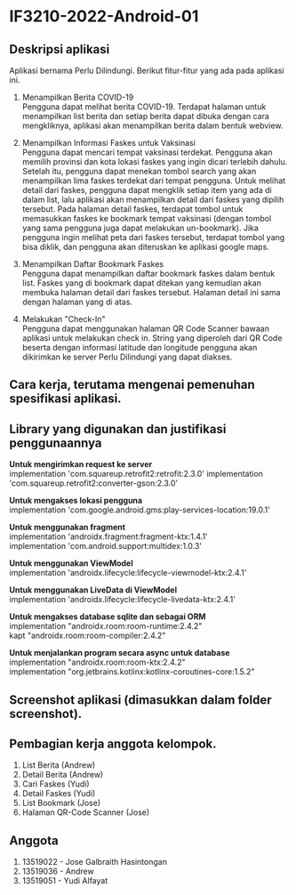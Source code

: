 # IF3210-2022-Android-01

## Deskripsi aplikasi
Aplikasi bernama Perlu Dilindungi. Berikut fitur-fitur yang ada pada aplikasi ini.
1. Menampilkan Berita COVID-19  
Pengguna dapat melihat berita COVID-19. Terdapat halaman untuk menampilkan list berita dan setiap berita dapat dibuka dengan cara mengkliknya, aplikasi akan menampilkan berita dalam bentuk webview.

2. Menampilkan Informasi Faskes untuk Vaksinasi  
Pengguna dapat mencari tempat vaksinasi terdekat. Pengguna akan memilih provinsi dan kota lokasi faskes yang ingin dicari terlebih dahulu. Setelah itu, pengguna dapat menekan tombol search yang akan menampilkan lima faskes terdekat dari tempat pengguna. Untuk melihat detail dari faskes, pengguna dapat mengklik setiap item yang ada di dalam list, lalu aplikasi akan menampilkan detail dari faskes yang dipilih tersebut. Pada halaman detail faskes, terdapat tombol untuk memasukkan faskes ke bookmark tempat vaksinasi (dengan tombol yang sama pengguna juga dapat melakukan un-bookmark). Jika pengguna ingin melihat peta dari faskes tersebut, terdapat tombol yang bisa diklik, dan pengguna akan diteruskan ke aplikasi google maps.

3. Menampilkan Daftar Bookmark Faskes  
Pengguna dapat menampilkan daftar bookmark faskes dalam bentuk list. Faskes yang di bookmark dapat ditekan yang kemudian akan membuka halaman detail dari faskes tersebut. Halaman detail ini sama dengan halaman yang di atas.

4. Melakukan "Check-In"  
Pengguna dapat menggunakan halaman QR Code Scanner bawaan aplikasi untuk melakukan check in. String yang diperoleh dari QR Code beserta dengan informasi latitude dan longitude pengguna akan dikirimkan ke server Perlu Dilindungi yang dapat diakses.


## Cara kerja, terutama mengenai pemenuhan spesifikasi aplikasi.


## Library yang digunakan dan justifikasi penggunaannya  
__Untuk mengirimkan request ke server__  
implementation 'com.squareup.retrofit2:retrofit:2.3.0'
implementation 'com.squareup.retrofit2:converter-gson:2.3.0'

__Untuk mengakses lokasi pengguna__  
implementation 'com.google.android.gms:play-services-location:19.0.1'

__Untuk menggunakan fragment__  
implementation 'androidx.fragment:fragment-ktx:1.4.1'  
implementation 'com.android.support:multidex:1.0.3'

__Untuk menggunakan ViewModel__  
implementation 'androidx.lifecycle:lifecycle-viewmodel-ktx:2.4.1'

__Untuk menggunakan LiveData di ViewModel__  
implementation 'androidx.lifecycle:lifecycle-livedata-ktx:2.4.1'  

__Untuk mengakses database sqlite dan sebagai ORM__  
implementation "androidx.room:room-runtime:2.4.2"  
kapt "androidx.room:room-compiler:2.4.2"  

__Untuk menjalankan program secara async untuk database__  
implementation "androidx.room:room-ktx:2.4.2"  
implementation "org.jetbrains.kotlinx:kotlinx-coroutines-core:1.5.2"

## Screenshot aplikasi (dimasukkan dalam folder screenshot).

## Pembagian kerja anggota kelompok.
1. List Berita (Andrew)
2. Detail Berita (Andrew)
3. Cari Faskes (Yudi)
4. Detail Faskes (Yudi)
5. List Bookmark (Jose)
6. Halaman QR-Code Scanner (Jose)

## Anggota
1. 13519022 - Jose Galbraith Hasintongan
2. 13519036 - Andrew
3. 13519051 - Yudi Alfayat

